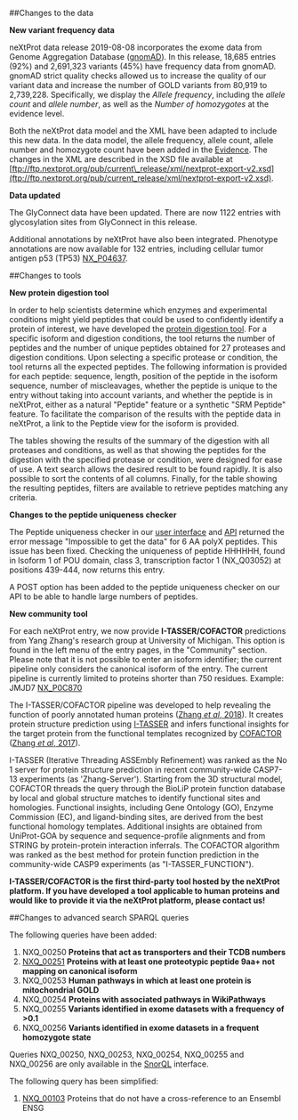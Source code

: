 ##Changes to the data

**New variant frequency data**

neXtProt data release 2019-08-08 incorporates the exome data from Genome Aggregation Database ([gnomAD]( https://gnomad.broadinstitute.org/)). In this release, 18,685 entries (92%) and 2,691,323 variants (45%) have frequency data from gnomAD. gnomAD strict quality checks allowed us to increase the quality of our variant data and increase the number of GOLD variants from 80,919 to 2,739,228. Specifically, we display the _Allele frequency_, including the _allele count_ and _allele number_, as well as the _Number of homozygotes_ at the evidence level.

Both the neXtProt data model and the XML have been adapted to include this new data. In the data model, the allele frequency, allele count, allele number and homozygote count have been added in the [Evidence](https://snorql.nextprot.org/help/entity/Evidence). The changes in the XML are described in the XSD file available at [ftp://ftp.nextprot.org/pub/current\_release/xml/nextprot-export-v2.xsd](ftp://ftp.nextprot.org/pub/current_release/xml/nextprot-export-v2.xsd).

**Data updated**

The GlyConnect data have been updated. There are now 1122 entries with glycosylation sites from GlyConnect in this release.

Additional annotations by neXtProt have also been integrated. Phenotype annotations are now available for 132 entries, including cellular tumor antigen p53 (TP53) [NX\_P04637](../entry/NX_P04637/phenotypes).

##Changes to tools

**New protein digestion tool**

In order to help scientists determine which enzymes and experimental conditions might yield peptides that could be used to confidently identify a protein of interest, we have developed the [protein digestion tool](../tools/protein-digestion). For a specific isoform and digestion conditions, the tool returns the number of peptides and the number of unique peptides obtained for 27 proteases and digestion conditions. Upon selecting a specific protease or condition, the tool returns all the expected peptides. The following information is provided for each peptide: sequence, length, position of the peptide in the isoform sequence, number of miscleavages, whether the peptide is unique to the entry without taking into account variants, and whether the peptide is in neXtProt, either as a natural "Peptide" feature or a synthetic "SRM Peptide" feature. To facilitate the comparison of the results with the peptide data in neXtProt, a link to the Peptide view for the isoform is provided.

The tables showing the results of the summary of the digestion with all proteases and conditions, as well as that showing the peptides for the digestion with the specified protease or condition, were designed for ease of use. A text search allows the desired result to be found rapidly. It is also possible to sort the contents of all columns. Finally, for the table showing the resulting peptides, filters are available to retrieve peptides matching any criteria.

**Changes to the peptide uniqueness checker**

The Peptide uniqueness checker in our [user interface](../tools/peptide-uniqueness-checker) and [API](https://api.nextprot.org/) returned the error message "Impossible to get the data" for 6 AA polyX peptides. This issue has been fixed.  Checking the uniqueness of peptide HHHHHH, found in Isoform 1 of POU domain, class 3, transcription factor 1 (NX_Q03052) at positions 439-444, now returns this entry.

A POST option has been added to the peptide uniqueness checker on our API to be able to handle large numbers of peptides.

**New community tool**

For each neXtProt entry, we now provide **I-TASSER/COFACTOR** predictions from Yang Zhang's research group at University of Michigan. This option is found in the left menu of the entry pages, in the "Community" section. Please note that it is not possible to enter an isoform identifier; the current pipeline only considers the canonical isoform of the entry. The current pipeline is currently limited to proteins shorter than 750 residues. Example: JMJD7 [NX\_P0C870](../entry/NX_P0C870/gh/zhanglabs/COFACTOR)

The I-TASSER/COFACTOR pipeline was developed to help revealing the function of poorly annotated human proteins ([Zhang _et al_, 2018](http://dx.doi.org/doi:10.1021/acs.jproteome.8b00453)). It creates protein structure prediction using [I-TASSER](https://zhanglab.ccmb.med.umich.edu/I-TASSER/) and infers functional insights for the target protein from the functional templates recognized by [COFACTOR](https://zhanglab.ccmb.med.umich.edu/COFACTOR/) ([Zhang _et al_, 2017](http://dx.doi.org/doi:10.1093/nar/gkx366)).

I-TASSER (Iterative Threading ASSEmbly Refinement) was ranked as the No 1 server for protein structure prediction in recent community-wide CASP7-13 experiments (as 'Zhang-Server'). Starting from the 3D structural model, COFACTOR threads the query through the BioLiP protein function database by local and global structure matches to identify functional sites and homologies. Functional insights, including Gene Ontology (GO), Enzyme Commission (EC), and ligand-binding sites, are derived from the best functional homology templates. Additional insights are obtained from UniProt-GOA by sequence and sequence-profile alignments and from STRING by protein-protein interaction inferrals. The COFACTOR algorithm was ranked as the best method for protein function prediction in the community-wide CASP9 experiments (as "I-TASSER_FUNCTION").

**I-TASSER/COFACTOR is the first third-party tool hosted by the neXtProt platform. If you have developed a tool applicable to human proteins and would like to provide it via the neXtProt platform, please contact us!**

##Changes to advanced search SPARQL queries

The following queries have been added:

1. NXQ\_00250 **Proteins that act as transporters and their TCDB numbers**
2. [NXQ\_00251](../proteins/search?mode=advanced&queryId=NXQ_00251) **Proteins with at least one proteotypic peptide 9aa+ not mapping on canonical isoform**
3. NXQ\_00253 **Human pathways in which at least one protein is mitochondrial GOLD**
4. NXQ\_00254 **Proteins with associated pathways in WikiPathways**
5. NXQ\_00255 **Variants identified in exome datasets with a frequency of >0.1**
6. NXQ\_00256 **Variants identified in exome datasets in a frequent homozygote state**

Queries NXQ\_00250, NXQ\_00253, NXQ\_00254, NXQ\_00255 and NXQ\_00256 are only available in the [SnorQL](https://snorql.nextprot.org/) interface.

The following query has been simplified:

1. [NXQ\_00103](../proteins/search?mode=advanced&queryId=NXQ_00103)  Proteins that do not have a cross-reference to an Ensembl ENSG
